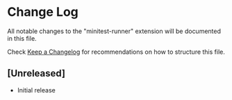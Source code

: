 # Change Log
All notable changes to the "minitest-runner" extension will be documented in this file.

Check [Keep a Changelog](http://keepachangelog.com/) for recommendations on how to structure this file.

## [Unreleased]
- Initial release